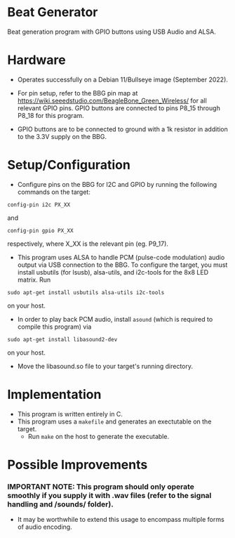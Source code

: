 # Beat Generator

Beat generation program with GPIO buttons using USB Audio and ALSA.

# Hardware

* Operates successfully on a Debian 11/Bullseye image (September 2022).

* For pin setup, refer to the BBG pin map at https://wiki.seeedstudio.com/BeagleBone_Green_Wireless/ for all relevant GPIO pins. GPIO buttons are connected to pins P8_15 through P8_18 for this program.

* GPIO buttons are to be connected to ground with a 1k resistor in addition to the 3.3V supply on the BBG.

# Setup/Configuration 

* Configure pins on the BBG for I2C and GPIO by running the following commands on the target:
```
config-pin i2c PX_XX
```
and 
```
config-pin gpio PX_XX
```
respectively, where X_XX is the relevant pin (eg. P9_17).

* This program uses ALSA to handle PCM (pulse-code modulation) audio output via USB connection to the BBG. To configure the target, you must install usbutils (for lsusb), alsa-utils, and i2c-tools for the 8x8 LED matrix. Run

```
sudo apt-get install usbutils alsa-utils i2c-tools
```
on your host.

* In order to play back PCM audio, install `asound` (which is required to compile this program) via
```
sudo apt-get install libasound2-dev
```
on your host.

* Move the libasound.so file to your target's running directory.

# Implementation

* This program is written entirely in C.
* This program uses a `makefile` and generates an exectutable on the target. 
    * Run `make` on the host to generate the executable.

# Possible Improvements
### IMPORTANT NOTE: This program should only operate smoothly if you supply it with .wav files (refer to the signal handling and /sounds/ folder).
* It may be worthwhile to extend this usage to encompass multiple forms of audio encoding.
